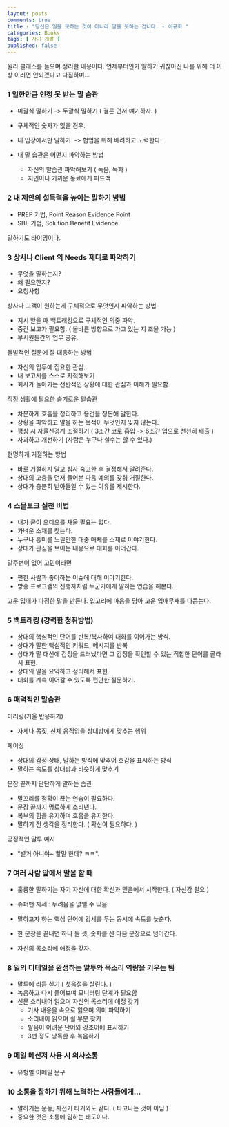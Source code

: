 ```yaml
---
layout: posts
comments: true
title : "당신은 일을 못하는 것이 아니라 말을 못하는 겁니다. - 이규희 "
categories: Books
tags: [ 자기 개발 ]
published: false
---
```


윌라 클래스를 들으며 정리한 내용이다.
언제부터인가 말하기 귀찮아진 나를 위해 더 이상 이러면 안되겠다고 다짐하며...

### 1 일한만큼 인정 못 받는 말 습관
- 미괄식 말하기 -> 두괄식 말하기 ( 결론 먼저 얘기하자. )
- 구체적인 숫자가 없을 경우.
- 내 입장에서만 말하기. -> 협업을 위해 배려하고 노력한다.

- 내 말 습관은 어떤지 파악하는 방법
   - 자신의 말습관 파악해보기 ( 녹음, 녹화 )
   - 지인이나 가까운 동료에게 피드백

### 2 내 제안의 설득력을 높이는 말하기 방법
- PREP 기법,  Point Reason Evidence  Point
- SBE 기법,  Solution Benefit Evidence

말하기도 타이밍이다.

### 3 상사나 Client 의 Needs 제대로 파악하기
- 무엇을 말하는지?
- 왜 필요한지?
- 요청사항

상사나 고객이 원하는게 구체적으로 무엇인지 파악하는 방법
   - 지시 받을 때 백트래킹으로 구체적인 의중 파악.
   - 중간 보고가 필요함. ( 올바른 방향으로 가고 있는 지 조율 가능 )
   - 부서원들간의 업무 공유.

돌발적인 질문에 잘 대응하는 방법
   - 자신의 업무에 집요한 관심.
   - 내 보고서를 스스로 지적해보기 
   - 회사가 돌아가는 전반적인 상황에 대한 관심과 이해가 필요함.

직장 생활에 필요한 슬기로운 말습관
   - 차분하게 호흡을 정리하고 용건을 정돈해 말한다.
   - 상황을 파악하고 말을 하는 목적이 무엇인지 잊지 않는다. 
   - 평상 시 자율신경계 조절하기 ( 3초간 코로 흡입 -> 6초간 입으로 천천히 배출 )
   - 사과하고 개선하기 (사람은 누구나 실수는 할 수 있다.)

현명하게 거절하는 방법
   - 바로 거절하지 말고 심사 숙고한 후 결정해서 알려준다.
   - 상대의 고충을 먼저 들어본 다음 예의를 갖춰 거절한다.
   - 상대가 충분히 받아들일 수 있는 이유를 제시한다.

### 4 스몰토크 실천 비법
- 내가 굳이 오디오를 채울 필요는 없다.
- 가벼운 소재를 찾는다.
- 누구나 흥미를 느낄만한 대중 매체를 소재로 이야기한다.
- 상대가 관심을 보이는 내용으로 대화를 이어간다.

말주변이 없어 고민이라면
   - 편한 사람과 좋아하는 이슈에 대해 이야기한다.
   - 방송 프로그램의 진행자처럼 누군가에게 말하는 연습을 해본다.

고운 입매가 다정한 말을 만든다.
입고리에 마음을 담아 고운 입매무새를 다듬는다.

### 5 백트래킹 (강력한 청취방법)
- 상대의 핵심적인 단어를 반복/복사하여 대화를 이어가는 방식.
- 상대가 말한 핵심적인 키워드, 메시지를 반복
- 상대가 말 대신에 감정을 드러냈다면 그 감정을 확인할 수 있는 적합한 단어를 골라서 표현.
- 상대의 말을 요약하고 정리해서 표현.
- 대화를 계속 이어갈 수 있도록 편안한 질문하기.

### 6 매력적인 말습관
미러링(거울 반응하기)
   - 자세나 몸짓, 신체 움직임을 상대방에게 맞추는 행위

페이싱
   - 상대의 감정 상태, 말하는 방식에 맞추어 호감을 표시하는 방식
   - 말하는 속도를 상대방과 비슷하게 맞추기

문장 끝까지 단단하게 말하는 습관
   - 말꼬리를 정확이 끊는 연습이 필요하다.
   - 문장 끝까지 명료하게 소리낸다.
   - 복부의 힘을 유지하며 호흡을 유지한다.
   - 말하기 전 생각을 정리한다. ( 확신이 필요하다. )

긍정적인 말투 예시
   - "별거 아니야~ 할말 한데? ㅋㅋ".

### 7 여러 사람 앞에서 말을 할 때
- 훌륭한 말하기는 자기 자신에 대한 확신과 믿음에서 시작한다. ( 자신감 필요 )
- 슈퍼맨 자세 : 두려움을 없앨 수 있음.

- 말하고자 하는 핵심 단어에 강세를 두는 동시에 속도를 늦춘다.
- 한 문장을 끝내면 하나 둘 셋, 숫자를 센 다음 문장으로 넘어간다.
- 자신의 목소리에 애정을 갖자.

### 8 일의 디테일을 완성하는 말투와 목소리 역량을 키우는 팀
- 말투에 리듬 싣기 ( 첫음절을 살린다. )
- 녹음하고 다시 들어보며 모니터링 단계가 필요함
- 신문 소리내어 읽으며 자신의 목소리에 애정 갖기
   - 기사 내용을 속으로 읽으며 의미 파악하기
   - 소리내어 읽으며 쉴 부분 찾기
   - 발음이 어려운 단어와 강조어에 표시하기
   - 3번 정도 낭독한 후 녹음하기

### 9 메일 메신저 사용 시 의사소통
- 유형별 이메일 문구

### 10 소통을 잘하기 위해 노력하는 사람들에게...
- 말하기는 운동, 자전거 타기와도 같다. ( 타고나는 것이 아님 )
- 중요한 것은 소통에 임하는 태도이다.